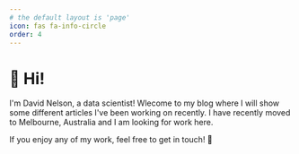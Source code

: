 ```yaml
---
# the default layout is 'page'
icon: fas fa-info-circle
order: 4
---
```


# 👋 Hi!

I'm David Nelson, a data scientist!
Wlecome to my blog where I will show some different articles I've been working on recently.
I have recently moved to Melbourne, Australia and I am looking for work here.

If you enjoy any of my work, feel free to get in touch!
🫶
